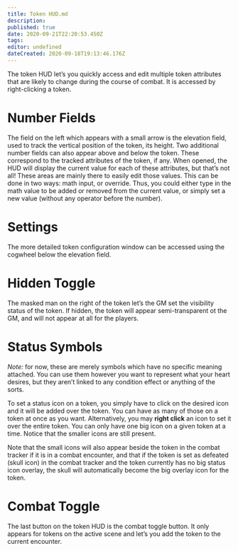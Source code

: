 ```yaml
---
title: Token HUD.md
description:
published: true
date: 2020-09-21T22:20:53.450Z
tags:
editor: undefined
dateCreated: 2020-09-18T19:13:46.176Z
---
```


The token HUD let’s you quickly access and edit multiple token attributes that are likely to change during the course of combat. It is accessed by right-clicking a token.

# Number Fields
The field on the left which appears with a small arrow is the elevation field, used to track the vertical position of the token, its height. Two additional number fields can also appear above and below the token. These correspond to the tracked attributes of the token, if any. When opened, the HUD will display the current value for each of these attributes, but that’s not all! These areas are mainly there to easily edit those values. This can be done in two ways: math input, or override. Thus, you could either type in the math value to be added or removed from the current value, or simply set a new value (without any operator before the number).

# Settings
The more detailed token configuration window can be accessed using the cogwheel below the elevation field.

# Hidden Toggle
The masked man on the right of the token let’s the GM set the visibility status of the token. If hidden, the token will appear semi-transparent ot the GM, and will not appear at all for the players.

# Status Symbols
_Note:_ for now, these are merely symbols which have no specific meaning attached. You can use them however you want to represent what your heart desires, but they aren’t linked to any condition effect or anything of the sorts.

To set a status icon on a token, you simply have to click on the desired icon and it will be added over the token. You can have as many of those on a token at once as you want. Alternatively, you may **right click** an icon to set it over the entire token. You can only have one big icon on a given token at a time. Notice that the smaller icons are still present.

Note that the small icons will also appear beside the token in the combat tracker if it is in a combat encounter, and that if the token is set as defeated (skull icon) in the combat tracker and the token currently has no big status icon overlay, the skull will automatically become the big overlay icon for the token­.

# Combat Toggle
The last button on the token HUD is the combat toggle button. It only appears for tokens on the active scene and let’s you add the token to the current encounter.
